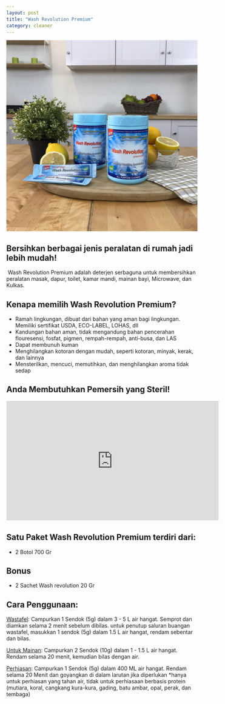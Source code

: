 ```yaml
---
layout: post
title: "Wash Revolution Premium"
category: cleaner
---
```

![Wash Revolution Premium](/images/wrp-1.jpeg)

## Bersihkan berbagai jenis peralatan di rumah jadi lebih mudah!⁣
⁣
Wash Revolution Premium adalah deterjen serbaguna untuk membersihkan peralatan masak, dapur, toilet, kamar mandi,  mainan bayi, Microwave, dan Kulkas.
⁣
## Kenapa memilih Wash Revolution Premium?⁣
- Ramah lingkungan, dibuat dari bahan yang aman bagi lingkungan. Memiliki sertifikat USDA, ECO-LABEL, LOHAS, dll⁣
- Kandungan bahan aman, tidak mengandung bahan pencerahan flouresensi, fosfat, pigmen, rempah-rempah, anti-busa, dan LAS⁣
- Dapat membunuh kuman⁣
- Menghilangkan kotoran dengan mudah, seperti kotoran, minyak, kerak, dan lainnya⁣
- Mensterilkan, mencuci, memutihkan, dan menghilangkan aroma tidak sedap

## Anda Membutuhkan Pemersih yang Steril!
<iframe width="560" height="315" src="https://www.youtube.com/embed/jTj6p5Hwn80" frameborder="0" allow="accelerometer; autoplay; clipboard-write; encrypted-media; gyroscope; picture-in-picture" allowfullscreen></iframe>

## Satu Paket Wash Revolution Premium terdiri dari: 

- 2 Botol 700 Gr

## Bonus
- 2 Sachet Wash revolution 20 Gr

## Cara Penggunaan: 

<u>Wastafel</u>:
Campurkan 1 Sendok (5g) dalam 3 - 5 L air hangat. Semprot dan diamkan selama 2 menit sebelum dibilas. 
untuk penutup saluran buangan wastafel, masukkan 1 sendok (5g) dalam 1.5 L air hangat, rendam sebentar dan bilas.

<u>Untuk Mainan</u>: 
Campurkan 2 Sendok (10g) dalam 1 - 1.5 L air hangat. Rendam selama 20 menit, kemudian bilas dengan air. 

<u>Perhiasan</u>:
Campurkan 1 Sendok (5g) dalam 400 ML air hangat. Rendam selama 20 Menit dan goyangkan di dalam larutan jika diperlukan
*hanya untuk perhiasan yang tahan air, tidak untuk perhiasaan berbasis protein (mutiara, koral, cangkang kura-kura, gading, batu ambar, opal, perak, dan tembaga)
